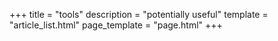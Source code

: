 +++
title = "tools"
description = "potentially useful"
template = "article_list.html"
page_template = "page.html"
+++

